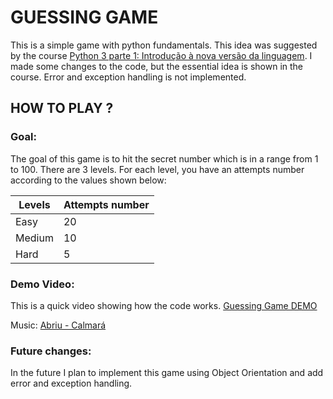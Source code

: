 # GUESSING GAME

This is a simple game with python fundamentals. This idea was suggested by the course [Python 3 parte 1: Introdução à nova versão da linguagem](https://cursos.alura.com.br/course/python-3-introducao-a-nova-versao-da-linguagem).
I made some changes to the code, but the essential idea is shown in the course. Error and exception handling is not implemented.

## HOW TO PLAY ?

### Goal: 
The goal of this game is to hit the secret number which is in a range from 1 to 100.
There are 3 levels. For each level, you have an attempts number according to the values shown below:

Levels | Attempts number
--------- | ------
Easy | 20
Medium | 10
Hard | 5

### Demo Video:
This is a quick video showing how the code works.
[Guessing Game DEMO](https://drive.google.com/file/d/14gStDcXyKNqnnZGUwqsKi3Ju-cAoQSyf/view?usp=sharing)


Music: [Abriu - Calmará](https://www.youtube.com/watch?v=bJiwLuuzfHk) 
### Future changes:
In the future I plan to implement this game using Object Orientation and add error and exception handling.
